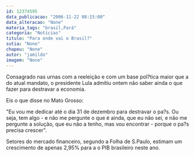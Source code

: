 ```yaml
---
id: 12374595
data_publicacao: "2006-11-22 08:15:00"
data_alteracao: "None"
materia_tags: "brasil,Pará"
categoria: "Notícias"
titulo: "Para onde vai o Brasil?"
sutia: "None"
chapeu: "None"
autor: "jamildo"
imagem: "None"
---
```

<p>Consagrado nas urnas com a reelei&ccedil;&atilde;o e com um base pol?tica maior que a do atual mandato, o presidente Lula admitiu ontem n&atilde;o saber ainda o que fazer para destravar a economia.</p>

<p>Eis o que disse no Mato Grosso:</p>

<p>"Eu vou me dedicar at&eacute; o dia 31 de dezembro para destravar o pa?s. Ou seja, tem algo - e n&atilde;o me pergunte o que &eacute; ainda, que eu n&atilde;o sei, e n&atilde;o me pergunte a solu&ccedil;&atilde;o, que eu n&atilde;o a tenho, mas vou encontrar - porque o pa?s precisa crescer".</p>

<p>Setores do mercado financeiro, segundo a Folha de S.Paulo, estimam um crescimento de apenas 2,95% para a o PIB brasileiro neste ano.</p>
